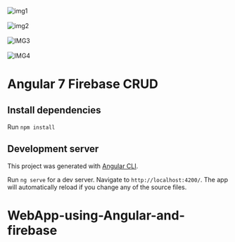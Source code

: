 ![img1](https://user-images.githubusercontent.com/36782859/59975257-0c17c300-95d4-11e9-8049-7c90b500f9e1.png)
<BR><BR>
![img2](https://user-images.githubusercontent.com/36782859/59975260-11750d80-95d4-11e9-81dd-cbd0ce0501f6.png)
 <BR><BR>
![IMG3](https://user-images.githubusercontent.com/36782859/59975262-15a12b00-95d4-11e9-8c0f-7d143d34a0ec.png)
 <BR><BR>
![IMG4](https://user-images.githubusercontent.com/36782859/59975263-18038500-95d4-11e9-8faa-f57b256c7272.png)

# Angular 7 Firebase CRUD

## Install dependencies

Run `npm install` 

## Development server

This project was generated with [Angular CLI](https://github.com/angular/angular-cli).

Run `ng serve` for a dev server.
Navigate to `http://localhost:4200/`.
The app will automatically reload if you change any of the source files.
# WebApp-using-Angular-and-firebase
